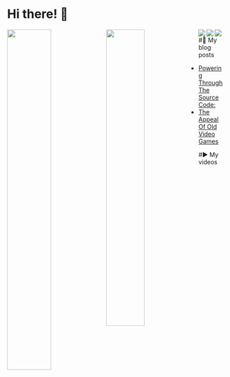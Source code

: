 # Hi there! 👋
<img align="left" width="45%" src="https://github-readme-stats.vercel.app/api?username=LightStrip&show_icons=true&theme=cobalt" />
<img align="left" width="42%" src="https://github-readme-stats.vercel.app/api/top-langs/?username=LightStrip&layout=compact" />
<img align="left" src="https://img.shields.io/badge/c++-%2300599C.svg?style=for-the-badge&logo=c%2B%2B&logoColor=white" />
<img align="left" src="https://img.shields.io/badge/typescript-%23007ACC.svg?style=for-the-badge&logo=typescript&logoColor=white" />
<img align="left" src="https://img.shields.io/badge/angular-%23DD0031.svg?style=for-the-badge&logo=angular&logoColor=white" />

#📝 My blog posts
<!-- BLOG-POST-LIST:START -->
- [Powering Through The Source Code:](https://medium.com/@artem.a2025/powering-through-the-source-code-eb4c715fc86d?source=rss-81f3403e10b5------2)
- [The Appeal Of Old Video Games](https://medium.com/@artem.a2025/the-appeal-of-the-old-video-games-152b86154203?source=rss-81f3403e10b5------2)
<!-- BLOG-POST-LIST:END -->

#▶ My videos
<!-- YT-VIDEO-LIST:START -->
<!-- YT-VIDEO-LIST:END -->